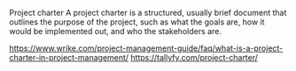 Project charter
A project charter is a structured, usually brief document that outlines the purpose of the project, such as what the goals are, how it would be implemented out, and who the stakeholders are.

https://www.wrike.com/project-management-guide/faq/what-is-a-project-charter-in-project-management/
https://tallyfy.com/project-charter/

